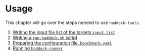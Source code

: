# Usage

This chapter will go over the steps needed to use `haddock-tools`.

1. [Writing the input file list of the targets `input.list`](./setup-a-benchmark.md)
2. [Writing a `run-haddock.sh` script](./writing-a-run-haddock.sh-script.md)
3. [Preparing the configuration file, `benchmark.yaml`](./writing-the-benchmark.yaml-file.md)
4. [Running `haddock-runner`](./running-haddock-runner.md)
